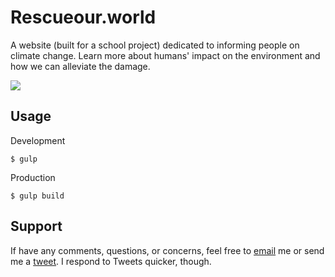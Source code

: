 # Rescueour.world
A website (built for a school project) dedicated to informing people on climate change.  Learn more about humans' impact on the environment and how we can alleviate the damage.

![](http://rescueour.world/assets/img/thumbnail.png)

## Usage

Development

```
$ gulp
```

Production

```
$ gulp build
```

## Support
If have any comments, questions, or concerns, feel free to [email](mailto:hi@mtk.me) me or send me a [tweet](http://twitter.com/_mkos).  I respond to Tweets quicker, though.
